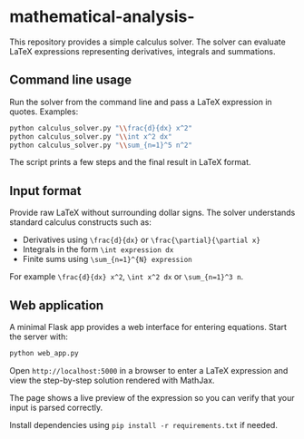 # mathematical-analysis-

This repository provides a simple calculus solver. The solver can evaluate LaTeX expressions representing derivatives, integrals and summations.

## Command line usage

Run the solver from the command line and pass a LaTeX expression in quotes. Examples:

```bash
python calculus_solver.py "\\frac{d}{dx} x^2"
python calculus_solver.py "\\int x^2 dx"
python calculus_solver.py "\\sum_{n=1}^5 n^2"
```

The script prints a few steps and the final result in LaTeX format.

## Input format

Provide raw LaTeX without surrounding dollar signs. The solver understands
standard calculus constructs such as:

- Derivatives using `\frac{d}{dx}` or `\frac{\partial}{\partial x}`
- Integrals in the form `\int expression dx`
- Finite sums using `\sum_{n=1}^{N} expression`

For example `\frac{d}{dx} x^2`, `\int x^2 dx` or `\sum_{n=1}^3 n`.

## Web application

A minimal Flask app provides a web interface for entering equations. Start the server with:

```bash
python web_app.py
```

Open `http://localhost:5000` in a browser to enter a LaTeX expression and view the step-by-step solution rendered with MathJax.

The page shows a live preview of the expression so you can verify that your
input is parsed correctly.

Install dependencies using `pip install -r requirements.txt` if needed.
